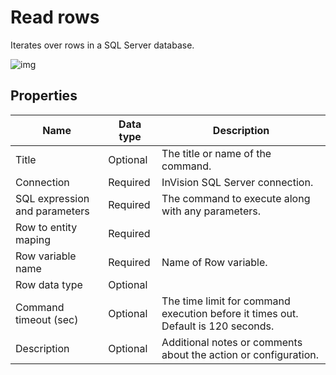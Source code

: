 # Read rows

Iterates over rows in a SQL Server database.



![img](https://profitbasedocs.blob.core.windows.net/flowimages/read-rows.png)

## Properties

| Name         | Data type       | Description                                       |
|--------------|-----------------|---------------------------------------------------|
| Title           | Optional | The title or name of the command.     |
| Connection         | Required   | InVision SQL Server connection. |
| SQL expression and parameters   | Required      | The command to execute along with any parameters.   |
| Row to entity maping | Required  |   |
| Row variable name | Required  | Name of Row variable.  |
| Row data type | Optional  |   |
| Command timeout (sec) | Optional | The time limit for command execution before it times out. Default is 120 seconds.|
| Description   | Optional | Additional notes or comments about the action or configuration. |
